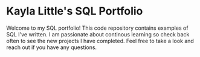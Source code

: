 # Kayla Little's SQL Portfolio

Welcome to my SQL portfolio! 
This code repository contains examples of SQL I've written. 
I am passionate about continous learning so check back often to see the new projects I have completed. 
Feel free to take a look and reach out if you have any questions.
